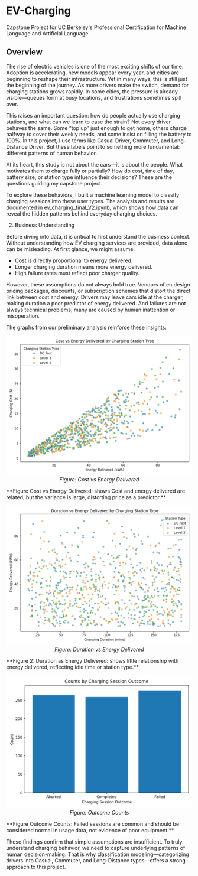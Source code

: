 # EV-Charging
Capstone Project for UC Berkeley's Professional Certification for Machine Language and Artificial Language
## Overview
The rise of electric vehicles is one of the most exciting shifts of our time. Adoption is accelerating, new models appear every year, and cities are beginning to reshape their infrastructure. Yet in many ways, this is still just the beginning of the journey. As more drivers make the switch, demand for charging stations grows rapidly. In some cities, the pressure is already visible—queues form at busy locations, and frustrations sometimes spill over.

This raises an important question: how do people actually use charging stations, and what can we learn to ease the strain? Not every driver behaves the same. Some “top up” just enough to get home, others charge halfway to cover their weekly needs, and some insist on filling the battery to 100%. In this project, I use terms like Casual Driver, Commuter, and Long-Distance Driver. But these labels point to something more fundamental: different patterns of human behavior.

At its heart, this study is not about the cars—it is about the people. What motivates them to charge fully or partially? How do cost, time of day, battery size, or station type influence their decisions? These are the questions guiding my capstone project.

To explore these behaviors, I built a machine learning model to classify charging sessions into these user types. The analysis and results are documented in [ev_charging_final_V2.ipynb](https://github.com/StanleyWan/EV-Charging/blob/main/ev_charging_final_V2.ipynb), which shows how data can reveal the hidden patterns behind everyday charging choices.

2. Business Understanding

Before diving into data, it is critical to first understand the business context. Without understanding how EV charging services are provided, data alone can be misleading. At first glance, we might assume:

- Cost is directly proportional to energy delivered.  
- Longer charging duration means more energy delivered.
- High failure rates must reflect poor charger quality.  

However, these assumptions do not always hold true. Vendors often design pricing packages, discounts, or subscription schemes that distort the direct link between cost and energy. Drivers may leave cars idle at the charger, making duration a poor predictor of energy delivered. And failures are not always technical problems; many are caused by human inattention or misoperation.  

The graphs from our preliminary analysis reinforce these insights:

<p align="center">
  <img src="https://raw.githubusercontent.com/StanleyWan/EV-Charging/main/images/cost%20vs%20energy%20(1).png" width="600"/><br>
  <em>Figure: Cost vs Energy Delivered</em>
</p>
**Figure Cost vs Energy Delivered: shows Cost and energy delivered are related, but the variance is large, distorting price as a predictor.**    

<p align="center">
  <img src="https://raw.githubusercontent.com/StanleyWan/EV-Charging/main/images/duration_vs_energy_by_station_type.png" width="600"/><br>
  <em>Figure: Duration vs Energy Delivered</em>
</p>
**Figure 2: Duration as Energy Delivered:  shows little relationship with energy delivered, reflecting idle time or station type.**  

<p align="center">
  <img src="https://raw.githubusercontent.com/StanleyWan/EV-Charging/main/images/outcome_counts.png" width="600"/><br>
  <em>Figure: Outcome Counts</em>
</p>
**Figure Outcome Counts: Failed sessions are common and should be considered normal in usage data, not evidence of poor equipment.**  

These findings confirm that simple assumptions are insufficient. To truly understand charging behavior, we need to capture underlying patterns of human decision-making. That is why classification modeling—categorizing drivers into Casual, Commuter, and Long-Distance types—offers a strong approach to this project.  



